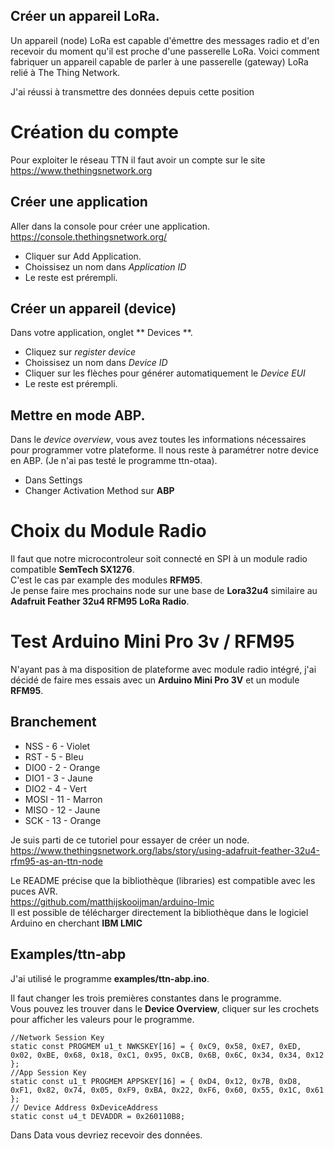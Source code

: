 Créer un appareil LoRa.
----
Un appareil (node) LoRa est capable d'émettre des messages radio et d'en recevoir du moment qu'il est proche 
d'une passerelle LoRa.
Voici comment fabriquer un appareil capable de parler à une passerelle (gateway) LoRa relié à The Thing Network.

J'ai réussi à transmettre des données depuis cette position 

# Création du compte
Pour exploiter le réseau TTN il faut avoir un compte sur le site https://www.thethingsnetwork.org

## Créer une application
Aller dans la console pour créer une application.
https://console.thethingsnetwork.org/

* Cliquer sur Add Application.
* Choissisez un nom dans *Application ID*
* Le reste est prérempli.

## Créer un appareil (device)
Dans votre application, onglet ** Devices **.

* Cliquez sur *register device*
* Choissisez un nom dans *Device ID*
* Cliquer sur les flèches pour générer automatiquement le *Device EUI*
* Le reste est prérempli.

## Mettre en mode ABP.
Dans le *device overview*, vous avez toutes les informations nécessaires pour programmer votre plateforme.
Il nous reste à paramétrer notre device en ABP. (Je n'ai pas testé le programme ttn-otaa).

* Dans Settings
* Changer Activation Method sur **ABP**

# Choix du Module Radio
Il faut que notre microcontroleur soit connecté en SPI à un module radio compatible **SemTech SX1276**.    
C'est le cas par example des modules **RFM95**.   
Je pense faire mes prochains node sur une base de **Lora32u4** similaire au **Adafruit Feather 32u4 RFM95 LoRa Radio**.

# Test Arduino Mini Pro 3v / RFM95
N'ayant pas à ma disposition de plateforme avec module radio intégré, j'ai décidé de faire mes essais avec un **Arduino Mini Pro 3V** et un module **RFM95**.

## Branchement
* NSS  - 6  - Violet
* RST  - 5  - Bleu
* DIO0 - 2  - Orange
* DIO1 - 3  - Jaune
* DIO2 - 4  - Vert
* MOSI - 11 - Marron
* MISO - 12 - Jaune
* SCK  - 13 - Orange

Je suis parti de ce tutoriel pour essayer de créer un node.
https://www.thethingsnetwork.org/labs/story/using-adafruit-feather-32u4-rfm95-as-an-ttn-node   

Le README précise que la bibliothèque (libraries) est compatible avec les puces AVR.    
https://github.com/matthijskooijman/arduino-lmic   
Il est possible de télécharger directement la bibliothèque dans le logiciel Arduino en cherchant **IBM LMIC**

## Examples/ttn-abp

J'ai utilisé le programme **examples/ttn-abp.ino**.

Il faut changer les trois premières constantes dans le programme.   
Vous pouvez les trouver dans le **Device Overview**, cliquer sur les crochets pour afficher les valeurs pour le programme.
```
//Network Session Key
static const PROGMEM u1_t NWKSKEY[16] = { 0xC9, 0x58, 0xE7, 0xED, 0x02, 0xBE, 0x68, 0x18, 0xC1, 0x95, 0xCB, 0x6B, 0x6C, 0x34, 0x34, 0x12 };   
//App Session Key
static const u1_t PROGMEM APPSKEY[16] = { 0xD4, 0x12, 0x7B, 0xD8, 0xF1, 0x82, 0x74, 0x05, 0xF9, 0xBA, 0x22, 0xF6, 0x60, 0x55, 0x1C, 0x61 };   
// Device Address 0xDeviceAddress
static const u4_t DEVADDR = 0x260110B8;   
```

Dans Data vous devriez recevoir des données.



